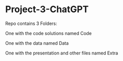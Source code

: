 # Project-3-ChatGPT

Repo contains 3 Folders:
 
  One with the code solutions named Code

  One with the data named Data

  One with the presentation and other files named Extra
